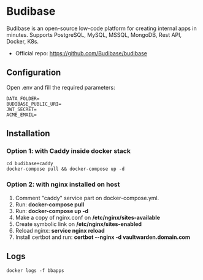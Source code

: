 # Budibase
Budibase is an open-source low-code platform for creating internal apps in minutes. Supports PostgreSQL, MySQL, MSSQL, MongoDB, Rest API, Docker, K8s.

* Official repo: https://github.com/Budibase/budibase

## Configuration
Open .env and fill the required parameters:
```
DATA_FOLDER=
BUDIBASE_PUBLIC_URI=
JWT_SECRET=
ACME_EMAIL=
```

## Installation

### Option 1: with Caddy inside docker stack
```
cd budibase+caddy
docker-compose pull && docker-compose up -d
```

### Option 2: with nginx installed on host
1. Comment "caddy" service part on docker-compose.yml.
2. Run: **docker-compose pull**
3. Run: **docker-compose up -d**
4. Make a copy of nginx.conf on **/etc/nginx/sites-available**
5. Create symbolic link on **/etc/nginx/sites-enabled**
6. Reload nginx: **service nginx reload**
7. Install certbot and run: **certbot --nginx -d vaultwarden.domain.com**

## Logs
```
docker logs -f bbapps
```
